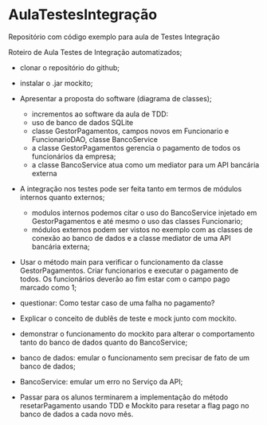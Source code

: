 # AulaTestesIntegração
Repositório com código exemplo para aula de Testes Integração

Roteiro de Aula Testes de Integração automatizados;

 - clonar o repositório do github;
 - instalar o .jar mockito;
 - Apresentar a proposta do software (diagrama de classes);
   - incrementos ao software da aula de TDD: 
   - uso de banco de dados SQLite
   - classe GestorPagamentos, campos novos em Funcionario e FuncionarioDAO, classe BancoService
   - a classe GestorPagamentos gerencia o pagamento de todos os funcionários da empresa;
   - a classe BancoService atua como um mediator para um API bancária externa

 - A integração nos testes pode ser feita tanto em termos de módulos internos quanto externos;
   - modulos internos podemos citar o uso do BancoService injetado em GestorPagamentos e até mesmo o uso das classes Funcionario;
   - módulos externos podem ser vistos no exemplo com as classes de conexão ao banco de dados e a classe mediator de uma API bancária externa;

 - Usar o método main para verificar o funcionamento da classe GestorPagamentos. Criar funcionarios e executar o pagamento de todos. Os funcionários deverão ao fim estar com o campo pago marcado como 1;
 - questionar: Como testar caso de uma falha no pagamento?

 - Explicar o conceito de dublês de teste e mock junto com mockito.

 - demonstrar o funcionamento do mockito para alterar o comportamento tanto do banco de dados quanto do BancoService;
  - banco de dados: emular o funcionamento sem precisar de fato de um banco de dados;
  - BancoService: emular um erro no Serviço da API;

 - Passar para os alunos terminarem a implementação do método resetarPagamento usando TDD e Mockito para resetar a flag pago no banco de dados a cada novo mês. 
